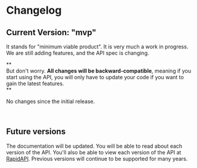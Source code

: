 # Changelog  
  
## Current Version: "mvp"  
  
It stands for "minimum viable product". It is very much a work in progress. We are still adding features, and the API spec is changing.  
  
**  
But don't worry. **All changes will be backward-compatible**, meaning if you start using the API, you will only have to update your code if you want to gain the latest features.  
**  
  
No changes since the initial release.  
  
&nbsp;  
## Future versions  
  
The documentation will be updated. You will be able to read about each version of the API. You'll also be able to view each version of the API at [RapidAPI](https://rapidapi.com/user/nlp-studio). Previous versions will continue to be supported for many years.  
  
&nbsp;  
  
  
  
  

